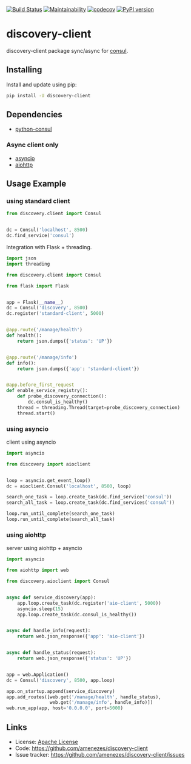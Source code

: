 [![Build Status](https://travis-ci.org/amenezes/discovery-client.svg?branch=master)](https://travis-ci.org/amenezes/discovery-client)
[![Maintainability](https://api.codeclimate.com/v1/badges/fc7916aab464c8b7d742/maintainability)](https://codeclimate.com/github/amenezes/discovery-client/maintainability)
[![codecov](https://codecov.io/gh/amenezes/discovery-client/branch/master/graph/badge.svg)](https://codecov.io/gh/amenezes/discovery-client)
[![PyPI version](https://badge.fury.io/py/discovery-client.svg)](https://badge.fury.io/py/discovery-client)

# discovery-client

discovery-client package sync/async for [consul](https://consul.io).

## Installing

Install and update using pip:

````bash
pip install -U discovery-client
````

## Dependencies

- [python-consul](https://python-consul.readthedocs.io/en/latest)

### Async client only
  - [asyncio](https://docs.python.org/3.6/library/asyncio.html)
  - [aiohttp](https://aiohttp.readthedocs.io/en/stable)

## Usage Example

### using standard client

````python
from discovery.client import Consul


dc = Consul('localhost', 8500)
dc.find_service('consul')
````

Integration with Flask + threading.

````python
import json
import threading

from discovery.client import Consul

from flask import Flask


app = Flask(__name__)
dc = Consul('discovery', 8500)
dc.register('standard-client', 5000)


@app.route('/manage/health')
def health():
    return json.dumps({'status': 'UP'})


@app.route('/manage/info')
def info():
    return json.dumps({'app': 'standard-client'})


@app.before_first_request
def enable_service_registry():
    def probe_discovery_connection():
        dc.consul_is_healthy()
    thread = threading.Thread(target=probe_discovery_connection)
    thread.start()
````

### using asyncio

client using asyncio

````python
import asyncio

from discovery import aioclient


loop = asyncio.get_event_loop()
dc = aioclient.Consul('localhost', 8500, loop)

search_one_task = loop.create_task(dc.find_service('consul'))
search_all_task = loop.create_task(dc.find_services('consul'))

loop.run_until_complete(search_one_task)
loop.run_until_complete(search_all_task)
````

### using aiohttp

server using aiohttp + asyncio

````python
import asyncio

from aiohttp import web

from discovery.aioclient import Consul


async def service_discovery(app):
    app.loop.create_task(dc.register('aio-client', 5000))
    asyncio.sleep(15)
    app.loop.create_task(dc.consul_is_healthy())


async def handle_info(request):
    return web.json_response({'app': 'aio-client'})


async def handle_status(request):
    return web.json_response({'status': 'UP'})


app = web.Application()
dc = Consul('discovery', 8500, app.loop)

app.on_startup.append(service_discovery)
app.add_routes([web.get('/manage/health', handle_status),
                web.get('/manage/info', handle_info)])
web.run_app(app, host='0.0.0.0', port=5000)
````

## Links

- License: [Apache License](https://choosealicense.com/licenses/apache-2.0/)
- Code: https://github.com/amenezes/discovery-client
- Issue tracker: https://github.com/amenezes/discovery-client/issues
